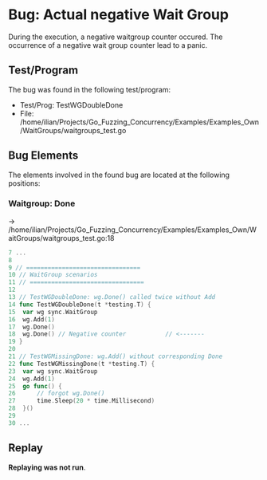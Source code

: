 # Bug: Actual negative Wait Group

During the execution, a negative waitgroup counter occured.
The occurrence of a negative wait group counter lead to a panic.

## Test/Program
The bug was found in the following test/program:

- Test/Prog: TestWGDoubleDone
- File: /home/ilian/Projects/Go_Fuzzing_Concurrency/Examples/Examples_Own/WaitGroups/waitgroups_test.go

## Bug Elements
The elements involved in the found bug are located at the following positions:

###  Waitgroup: Done
-> /home/ilian/Projects/Go_Fuzzing_Concurrency/Examples/Examples_Own/WaitGroups/waitgroups_test.go:18
```go
7 ...
8 
9 // ================================
10 // WaitGroup scenarios
11 // ================================
12 
13 // TestWGDoubleDone: wg.Done() called twice without Add
14 func TestWGDoubleDone(t *testing.T) {
15 	var wg sync.WaitGroup
16 	wg.Add(1)
17 	wg.Done()
18 	wg.Done() // Negative counter           // <-------
19 }
20 
21 // TestWGMissingDone: wg.Add() without corresponding Done
22 func TestWGMissingDone(t *testing.T) {
23 	var wg sync.WaitGroup
24 	wg.Add(1)
25 	go func() {
26 		// forgot wg.Done()
27 		time.Sleep(20 * time.Millisecond)
28 	}()
29 
30 ...
```


## Replay
**Replaying was not run**.

